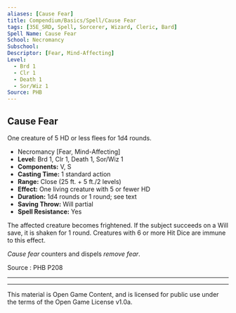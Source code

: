 ```yaml
---
aliases: [Cause Fear]
title: Compendium/Basics/Spell/Cause Fear
tags: [35E_SRD, Spell, Sorcerer, Wizard, Cleric, Bard]
Spell Name: Cause Fear
School: Necromancy
Subschool: 
Descriptor: [Fear, Mind-Affecting]
Level:
  - Brd 1
  - Clr 1
  - Death 1
  - Sor/Wiz 1
Source: PHB
---
```



## Cause Fear

One creature of 5 HD or less flees for 1d4 rounds.

*   Necromancy [Fear, Mind-Affecting]
*   **Level:** Brd 1, Clr 1, Death 1, Sor/Wiz 1
*   **Components:** V, S
*   **Casting Time:** 1 standard action
*   **Range:** Close (25 ft. + 5 ft./2 levels)
*   **Effect:** One living creature with 5 or fewer HD
*   **Duration:** 1d4 rounds or 1 round; see text
*   **Saving Throw:** Will partial
*   **Spell Resistance:** Yes

<p>The affected creature becomes frightened. If the subject succeeds on a Will save, it is shaken for 1 round. Creatures with 6 or more Hit Dice are immune to this effect.</p><p><i>Cause fear</i> counters and dispels <i>remove fear</i>.</p>

Source : PHB P208

---

---

This material is Open Game Content, and is licensed for public use under
the terms of the Open Game License v1.0a.
